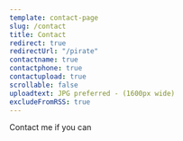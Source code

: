```yaml
---
template: contact-page
slug: /contact
title: Contact
redirect: true
redirectUrl: "/pirate"
contactname: true
contactphone: true
contactupload: true
scrollable: false
uploadtext: JPG preferred - (1600px wide)
excludeFromRSS: true
---
```

Contact me if you can